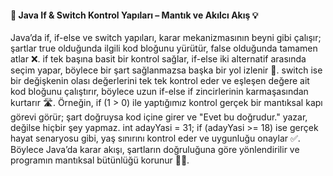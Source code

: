 #### 🚦 Java If & Switch Kontrol Yapıları – Mantık ve Akılcı Akış 💡

Java’da if, if-else ve switch yapıları, karar mekanizmasının beyni gibi çalışır; şartlar true olduğunda ilgili kod bloğunu yürütür, false olduğunda tamamen atlar ❌. if tek başına basit bir kontrol sağlar, if-else iki alternatif arasında seçim yapar, böylece bir şart sağlanmazsa başka bir yol izlenir 🔄. switch ise bir değişkenin olası değerlerini tek tek kontrol eder ve eşleşen değere ait kod bloğunu çalıştırır, böylece uzun if-else if zincirlerinin karmaşasından kurtarır 🛣️. Örneğin, if (1 > 0) ile yaptığımız kontrol gerçek bir mantıksal kapı görevi görür; şart doğruysa kod içine girer ve "Evet bu doğrudur." yazar, değilse hiçbir şey yapmaz. int adayYasi = 31; if (adayYasi >= 18) ise gerçek hayat senaryosu gibi, yaş sınırını kontrol eder ve uygunluğu onaylar ✅. Böylece Java’da karar akışı, şartların doğruluğuna göre yönlendirilir ve programın mantıksal bütünlüğü korunur 🧠✨.